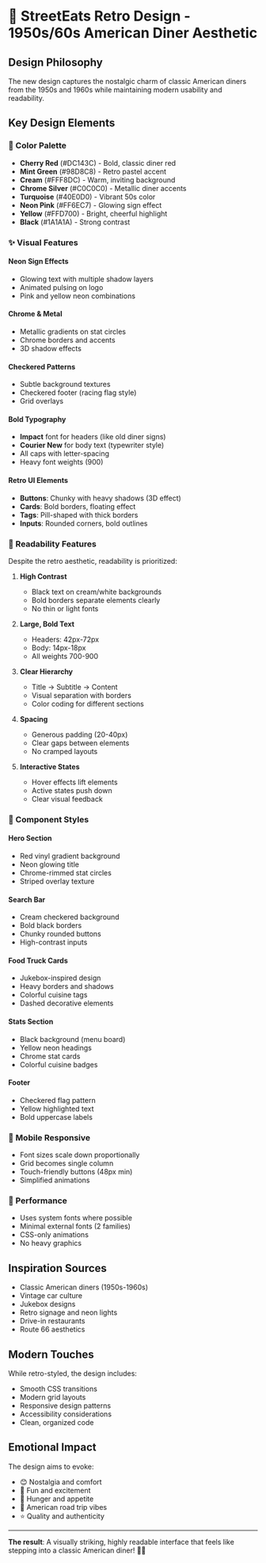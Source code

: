 # 🍔 StreetEats Retro Design - 1950s/60s American Diner Aesthetic

## Design Philosophy

The new design captures the nostalgic charm of classic American diners from the 1950s and 1960s while maintaining modern usability and readability.

## Key Design Elements

### 🎨 Color Palette
- **Cherry Red** (#DC143C) - Bold, classic diner red
- **Mint Green** (#98D8C8) - Retro pastel accent  
- **Cream** (#FFF8DC) - Warm, inviting background
- **Chrome Silver** (#C0C0C0) - Metallic diner accents
- **Turquoise** (#40E0D0) - Vibrant 50s color
- **Neon Pink** (#FF6EC7) - Glowing sign effect
- **Yellow** (#FFD700) - Bright, cheerful highlight
- **Black** (#1A1A1A) - Strong contrast

### ✨ Visual Features

#### Neon Sign Effects
- Glowing text with multiple shadow layers
- Animated pulsing on logo
- Pink and yellow neon combinations

#### Chrome & Metal
- Metallic gradients on stat circles
- Chrome borders and accents
- 3D shadow effects

#### Checkered Patterns
- Subtle background textures
- Checkered footer (racing flag style)
- Grid overlays

#### Bold Typography
- **Impact** font for headers (like old diner signs)
- **Courier New** for body text (typewriter style)
- All caps with letter-spacing
- Heavy font weights (900)

#### Retro UI Elements
- **Buttons**: Chunky with heavy shadows (3D effect)
- **Cards**: Bold borders, floating effect
- **Tags**: Pill-shaped with thick borders
- **Inputs**: Rounded corners, bold outlines

### 🎯 Readability Features

Despite the retro aesthetic, readability is prioritized:

1. **High Contrast**
   - Black text on cream/white backgrounds
   - Bold borders separate elements clearly
   - No thin or light fonts

2. **Large, Bold Text**
   - Headers: 42px-72px
   - Body: 14px-18px
   - All weights 700-900

3. **Clear Hierarchy**
   - Title → Subtitle → Content
   - Visual separation with borders
   - Color coding for different sections

4. **Spacing**
   - Generous padding (20-40px)
   - Clear gaps between elements
   - No cramped layouts

5. **Interactive States**
   - Hover effects lift elements
   - Active states push down
   - Clear visual feedback

### 🍟 Component Styles

#### Hero Section
- Red vinyl gradient background
- Neon glowing title
- Chrome-rimmed stat circles
- Striped overlay texture

#### Search Bar
- Cream checkered background
- Bold black borders
- Chunky rounded buttons
- High-contrast inputs

#### Food Truck Cards
- Jukebox-inspired design
- Heavy borders and shadows
- Colorful cuisine tags
- Dashed decorative elements

#### Stats Section
- Black background (menu board)
- Yellow neon headings
- Chrome stat cards
- Colorful cuisine badges

#### Footer
- Checkered flag pattern
- Yellow highlighted text
- Bold uppercase labels

### 📱 Mobile Responsive

- Font sizes scale down proportionally
- Grid becomes single column
- Touch-friendly buttons (48px min)
- Simplified animations

### 🚀 Performance

- Uses system fonts where possible
- Minimal external fonts (2 families)
- CSS-only animations
- No heavy graphics

## Inspiration Sources

- Classic American diners (1950s-1960s)
- Vintage car culture
- Jukebox designs
- Retro signage and neon lights
- Drive-in restaurants
- Route 66 aesthetics

## Modern Touches

While retro-styled, the design includes:
- Smooth CSS transitions
- Modern grid layouts
- Responsive design patterns
- Accessibility considerations
- Clean, organized code

## Emotional Impact

The design aims to evoke:
- 😊 Nostalgia and comfort
- 🎉 Fun and excitement
- 🍔 Hunger and appetite
- 🚗 American road trip vibes
- ⭐ Quality and authenticity

---

**The result**: A visually striking, highly readable interface that feels like stepping into a classic American diner! 🍔✨
